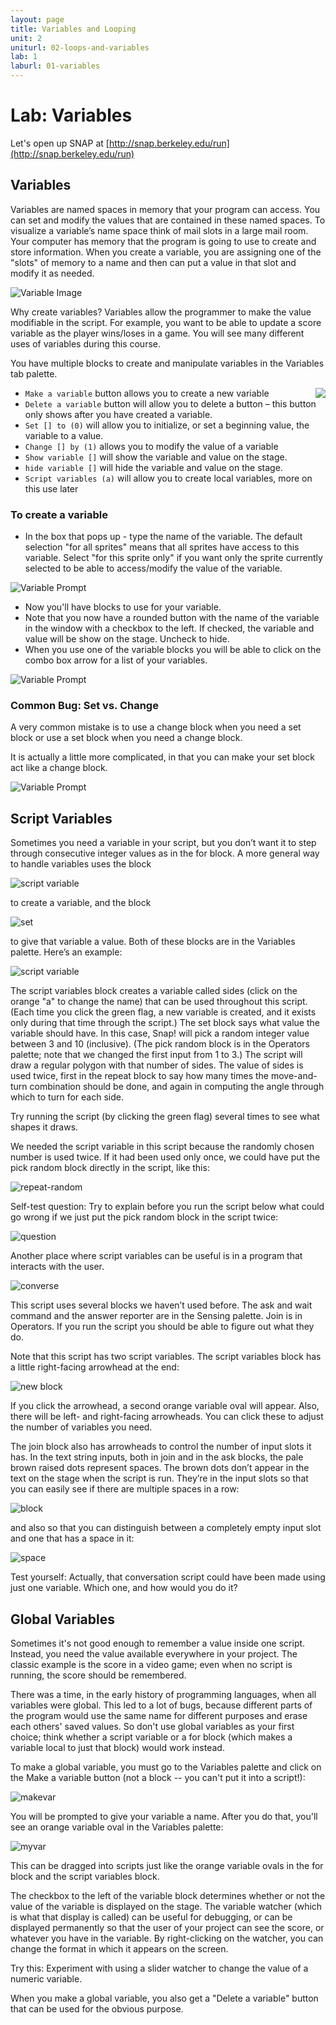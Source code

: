```yaml
---
layout: page
title: Variables and Looping
unit: 2
uniturl: 02-loops-and-variables
lab: 1
laburl: 01-variables
---
```



Lab: Variables
==========================
Let's open up SNAP at [http://snap.berkeley.edu/run](http://snap.berkeley.edu/run)


Variables
---------
Variables are named spaces in memory that your program can access. You can set
and modify the values that are contained in these named spaces. To visualize a
variable’s name space think of mail slots in a large mail room. Your computer has
memory that the program is going to use to create and store information. When you
create a variable, you are assigning one of the "slots" of memory to a name and
then can put a value in that slot and modify it as needed.

![Variable Image](lab-variables-1.png)

Why create variables? Variables allow the programmer to make the value modifiable
in the script. For example, you want to be able to update a score variable as the
player wins/loses in a game. You will see many different uses of variables during
this course.

You have multiple blocks to create and manipulate variables in the Variables tab palette.

<img src="lab-variables-2.png" align="right" />

 * ```Make a variable``` button allows you to create a new variable
 * ```Delete a variable``` button will allow you to delete a button – this
   button only shows after you have created a variable.
 * ```Set [] to (0)``` will allow you to initialize, or set a beginning value,
   the variable to a value.
 * ```Change [] by (1)``` allows you to modify the value of a variable
 * ```Show variable []``` will show the variable and value on the stage.
 * ```hide variable []``` will hide the variable and value on the stage.
 * ```Script variables (a)``` will allow you to create local variables, more on
   this use later

### To create a variable

 * In the box that pops up - type the name of the variable. The default selection
   "for all sprites" means that all sprites have access to this variable. Select
   "for this sprite only" if you want only the sprite currently selected to be
   able to access/modify the value of the variable.

![Variable Prompt](lab-variables-3.png)

 * Now you'll have blocks to use for your variable.
 * Note that you now have a rounded button with the name of the variable in the
   window with a checkbox to the left. If checked, the variable and value will
   be show on the stage. Uncheck to hide.
 * When you use one of the variable blocks you will be able to click on the combo
   box arrow for a list of your variables.

![Variable Prompt](lab-variables-4.png)

### Common Bug: Set vs. Change

A very common mistake is to use a change block when you need a set block or use
a set block when you need a change block.

It is actually a little more complicated, in that you can make your set block act
like a change block.

![Variable Prompt](lab-variables-5.png)


Script Variables
-----------

Sometimes you need a variable in your script, but you don’t want it to step through consecutive integer values as in the for block. A more general way to handle variables uses the block

![script variable](scriptvar.png)

to create a variable, and the block

![set](set.png)

to give that variable a value. Both of these blocks are in the Variables palette. Here’s an example:

![script variable](randompoly.png)

The script variables block creates a variable called sides (click on the orange "a" to change the name) that can be used throughout this script. (Each time you click the green flag, a new variable is created, and it exists only during that time through the script.) The set block says what value the variable should have. In this case, Snap! will pick a random integer value between 3 and 10 (inclusive). (The pick random block is in the Operators palette; note that we changed the first input from 1 to 3.) The script will draw a regular polygon with that number of sides. The value of sides is used twice, first in the repeat block to say how many times the move-and-turn combination should be done, and again in computing the angle through which to turn for each side.

Try running the script (by clicking the green flag) several times to see what shapes it draws.

We needed the script variable in this script because the randomly chosen number is used twice. If it had been used only once, we could have put the pick random block directly in the script, like this:

![repeat-random](repeat-random.png)

Self-test question: Try to explain before you run the script below what could go wrong if we just put the pick random block in the script twice:

![question](bad-random-poly.png)

Another place where script variables can be useful is in a program that interacts with the user.

![converse](converse.png)

This script uses several blocks we haven’t used before. The ask and wait command and the answer reporter are in the Sensing palette. Join is in Operators. If you run the script you should be able to figure out what they do.

Note that this script has two script variables. The script variables block has a little right-facing arrowhead at the end:

![new block](arrowhead.png)

If you click the arrowhead, a second orange variable oval will appear. Also, there will be left- and right-facing arrowheads. You can click these to adjust the number of variables you need.

The join block also has arrowheads to control the number of input slots it has. In the text string inputs, both in join and in the ask blocks, the pale brown raised dots represent spaces. The brown dots don’t appear in the text on the stage when the script is run. They’re in the input slots so that you can easily see if there are multiple spaces in a row:

![block](multispace.png)

and also so that you can distinguish between a completely empty input slot and one that has a space in it:

![space](emptyspace.png)

Test yourself: Actually, that conversation script could have been made using just one variable. Which one, and how would you do it?


Global Variables
---------------
Sometimes it's not good enough to remember a value inside one script. Instead, you need the value available everywhere in your project. The classic example is the score in a video game; even when no script is running, the score should be remembered.

There was a time, in the early history of programming languages, when all variables were global. This led to a lot of bugs, because different parts of the program would use the same name for different purposes and erase each others' saved values. So don't use global variables as your first choice; think whether a script variable or a for block (which makes a variable local to just that block) would work instead.

To make a global variable, you must go to the Variables palette and click on the Make a variable button (not a block -- you can't put it into a script!):

![makevar](makeavar.png)

You will be prompted to give your variable a name. After you do that, you'll see an orange variable oval in the Variables palette:

![myvar](myvar.png)

This can be dragged into scripts just like the orange variable ovals in the for block and the script variables block.

The checkbox to the left of the variable block determines whether or not the value of the variable is displayed on the stage. The variable watcher (which is what that display is called) can be useful for debugging, or can be displayed permanently so that the user of your project can see the score, or whatever you have in the variable. By right-clicking on the watcher, you can change the format in which it appears on the screen.

Try this: Experiment with using a slider watcher to change the value of a numeric variable.

When you make a global variable, you also get a "Delete a variable" button that can be used for the obvious purpose.




